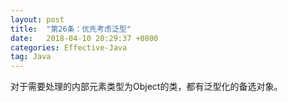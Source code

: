 ```yaml
---
layout: post
title:  "第26条：优先考虑泛型"
date:   2018-04-10 20:29:37 +0800
categories: Effective-Java
tag: Java
---
```



对于需要处理的内部元素类型为Object的类，都有泛型化的备选对象。
